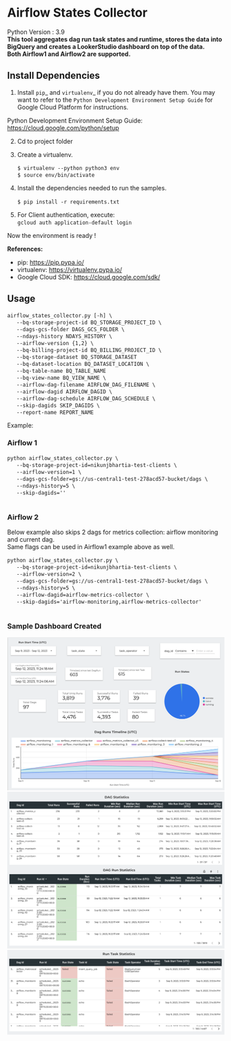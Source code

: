 # Airflow States Collector 

Python Version : 3.9   
**This tool aggregates dag run task states and runtime, stores the data into BigQuery and creates a LookerStudio dashboard on top of the data.   
Both Airflow1 and Airflow2 are supported.** 

## Install Dependencies


1)  Install ```pip```_ and ```virtualenv```_ if you do not already have them.
    You may want to refer to the ```Python Development Environment Setup Guide``` for Google Cloud Platform for instructions.

Python Development Environment Setup Guide:
https://cloud.google.com/python/setup

2) Cd to project folder

3) Create a virtualenv.

    ```
    $ virtualenv --python python3 env
    $ source env/bin/activate
    ```

4) Install the dependencies needed to run the samples.

   `$ pip install -r requirements.txt`

5) For Client authentication, execute:  
`gcloud auth application-default login`

Now the environment is ready !

**References:**   
* pip: https://pip.pypa.io/
* virtualenv: https://virtualenv.pypa.io/
* Google Cloud SDK: https://cloud.google.com/sdk/

## Usage 
```
airflow_states_collector.py [-h] \
   --bq-storage-project-id BQ_STORAGE_PROJECT_ID \
   --dags-gcs-folder DAGS_GCS_FOLDER \
   --ndays-history NDAYS_HISTORY \
   --airflow-version {1,2} \
   --bq-billing-project-id BQ_BILLING_PROJECT_ID \
   --bq-storage-dataset BQ_STORAGE_DATASET
   --bq-dataset-location BQ_DATASET_LOCATION \
   --bq-table-name BQ_TABLE_NAME
   --bq-view-name BQ_VIEW_NAME \
   --airflow-dag-filename AIRFLOW_DAG_FILENAME \
   --airflow-dagid AIRFLOW_DAGID \
   --airflow-dag-schedule AIRFLOW_DAG_SCHEDULE \
   --skip-dagids SKIP_DAGIDS \ 
   --report-name REPORT_NAME
```

Example: 
### Airflow 1 
```
python airflow_states_collector.py \
   --bq-storage-project-id=nikunjbhartia-test-clients \
   --airflow-version=1 \
   --dags-gcs-folder=gs://us-central1-test-278acd57-bucket/dags \
   --ndays-history=5 \
   --skip-dagids=''
   
```

### Airflow 2
Below example also skips 2 dags for metrics collection: airflow monitoring and current dag.   
Same flags can be used in Airflow1 example above as well. 
```
python airflow_states_collector.py \
   --bq-storage-project-id=nikunjbhartia-test-clients \
   --airflow-version=2 \
   --dags-gcs-folder=gs://us-central1-test-278acd57-bucket/dags \
   --ndays-history=5 \
   --airflow-dagid=airflow-metrics-collector \
   --skip-dagids='airflow-monitoring,airflow-metrics-collector'
   
```

### Sample Dashboard Created 
![plot](resources/readme/images/dashboard_ss1.png?raw=true)
![plot](resources/readme/images/dashboard_ss2.png?raw=true)
![plot](resources/readme/images/dashboard_ss3.png?raw=true)